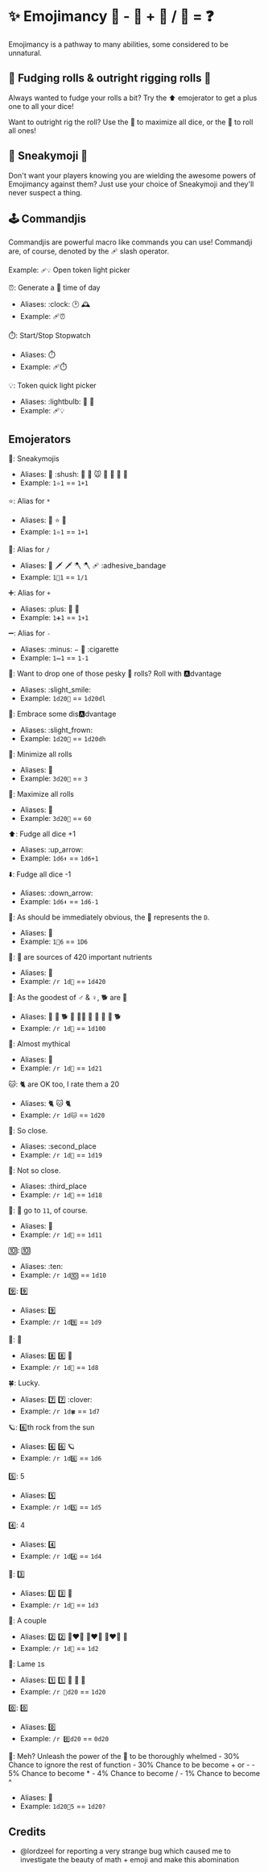 
# ✨ Emojimancy 🧙  -  🤷 + 🤖 / 💩 = ❓

Emojimancy is a pathway to many abilities, some considered to be unnatural.

## 💩 Fudging rolls & outright rigging rolls 🤥

Always wanted to fudge your rolls a bit? Try the ⬆️ emojerator to get a plus one to all your dice!

Want to outright rig the roll? Use the 🥳 to maximize all dice, or the 💩 to roll all ones!

## 🤫 Sneakymoji 🐁

Don't want your players knowing you are wielding the awesome powers of Emojimancy against them? Just use your choice of Sneakymoji and they'll never suspect a thing.

## 🕹️ Commandjis

Commandjis are powerful macro like commands you can use! Commandji are, of course, denoted by the 🩹 slash operator.

Example: `🩹💡` Open token light picker

⏰: Generate a 🔀 time of day
 - Aliases: :clock: :clock2: 🕰️
 - Example: 🩹⏰

⏱️: Start/Stop Stopwatch
 - Aliases: :stopwatch:
 - Example: 🩹⏱️

💡: Token quick light picker
 - Aliases: :lightbulb: 🔦 :flashlight:
 - Example: 🩹💡

## Emojerators

🤫: Sneakymojis
 - Aliases: 🤫 :shush: :shushing_face: 🐁 :mouse: 🐀 :rat: 🤥 :lying_face:
 - Example: `1⭐1` == `1+1`

⭐: Alias for `*`
 - Aliases: 🌟 :star: :star2:
 - Example: `1⭐1` == `1+1`

🔪: Alias for `/`
 - Aliases: :knife: 🗡️ :dagger: 🪓 :axe: 🩹 :adhesive_bandage
 - Example: `1🔪1` == `1/1`

➕: Alias for `+`
 - Aliases: :plus: 💍 :ring:
 - Example: `1➕1` == `1+1`

➖: Alias for `-`
 - Aliases: :minus: − 🚬 :cigarette
 - Example: `1➖1` == `1-1`

🙂: Want to drop one of those pesky 💩 rolls? Roll with 🅰️dvantage
 - Aliases: :slight_smile:
 - Example: `1d20🙂` == `1d20dl`

🙁: Embrace some dis🅰️dvantage
 - Aliases: :slight_frown:
 - Example: `1d20🙁` == `1d20dh`

💩: Minimize all rolls
 - Aliases: :poop:
 - Example: `3d20💩` == `3`

🥳: Maximize all rolls
 - Aliases: :partying_face:
 - Example: `3d20🥳` == `60`

⬆️: Fudge all dice +1
 - Aliases: :up_arrow:
 - Example: `1d6⬆️` == `1d6+1`

⬇️: Fudge all dice -1
 - Aliases: :down_arrow:
 - Example: `1d6⬇️` == `1d6-1`

🍆: As should be immediately obvious, the 🍆 represents the `D`.
 - Aliases: :eggplant:
 - Example: `1🍆6` == `1D6`

🌿: 🌿 are sources of 420 important nutrients
 - Aliases: :herb:
 - Example: `/r 1d🌿` == `1d420`

🐶: As the goodest of ♂️ & ♀️, 🐕 are 💯
 - Aliases: 💯 🦮 🐕 🐩 🐕‍🦺 🐺 :dog: :wolf: :poodle: :dog2:
 - Example: `/r 1d🐶` == `1d100`

🦄: Almost mythical
 - Aliases: :unicorn:
 - Example: `/r 1d🦄` == `1d21`

🐱: 🐈 are OK too, I rate them a 20
 - Aliases: 🐈 :cat: :cat2:
 - Example: `/r 1d🐱` == `1d20`

🥈: So close.
 - Aliases: :second_place
 - Example: `/r 1d🥈` == `1d19`

🥉: Not so close.
 - Aliases: :third_place
 - Example: `/r 1d🥈` == `1d18`

🎸: 🎸 go to `11`, of course.
 - Aliases: :guitar:
 - Example: `/r 1d🎸` == `1d11`

🔟: 🔟
 - Aliases: :ten:
 - Example: `/r 1d🔟` == `1d10`

9️⃣: 9️⃣
 - Aliases: :nine:
 - Example: `/r 1d9️⃣` == `1d9`

🎱: 🎱
 - Aliases: 8️⃣ :eight: :8ball:
 - Example: `/r 1d🎱` == `1d8`

🍀: Lucky.
 - Aliases: 7️⃣ :seven: :clover:
 - Example: `/r 1d🍀` == `1d7`

🪐: 6️⃣th rock from the sun
 - Aliases: 6️⃣ :six: :ringed_planet:
 - Example: `/r 1d6️⃣` == `1d6`

5️⃣: 5
 - Aliases: :five:
 - Example: `/r 1d5️⃣` == `1d5`

4️⃣: 4
 - Aliases: :four:
 - Example: `/r 1d4️⃣` == `1d4`

🔱: 3️⃣
 - Aliases: 3️⃣ :three: :trident:
 - Example: `/r 1d🔱` == `1d3`

💑: A couple
 - Aliases: 2️⃣ :two: 👨‍❤️‍👨 👩‍❤️‍👨 👩‍❤️‍👩 :couple:
 - Example: `/r 1d💑` == `1d2`

🥔: Lame `1`s
 - Aliases: 1️⃣ :one: :potato: 🥌 :curling_stone:
 - Example: `/r 🥔d20` == `1d20`

0️⃣: 0️⃣
 - Aliases: :zero:
 - Example: `/r 0️⃣d20` == `0d20`

🤷: Meh? Unleash the power of the 🤷 to be thoroughly whelmed
    - 30% Chance to ignore the rest of function
     - 30% Chance to be become + or -
     -  5% Chance to become *
     -  4% Chance to become /
     -  1% Chance to become ^
 - Aliases: :shrug:
 - Example: `1d20🤷5` == `1d20?`

## Credits
- @lordzeel for reporting a very strange bug which caused me to investigate the beauty of math + emoji and make this abomination
